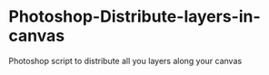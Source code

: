 # Photoshop-Distribute-layers-in-canvas
Photoshop script to distribute all you layers along your canvas
